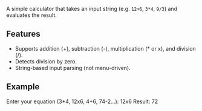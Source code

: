 A simple calculator that takes an input string (e.g. `12+6`, `3*4`, `9/3`) 
and evaluates the result.

## Features
- Supports addition (+), subtraction (-), multiplication (* or x), and division (/).
- Detects division by zero.
- String-based input parsing (not menu-driven).

## Example

Enter your equation (3*4, 12x6, 4+6, 74-2...): 12x6
Result: 72
